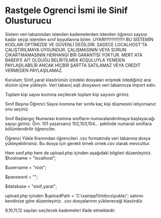 # Rastgele Ogrenci İsmi ile Sinif Olusturucu
 Sistem veri tabanından istenilen kademelerden istenilen öğrenci saysısı kadar seçip istenilen sınıf boyutlarına böler.
 UYARI!!!!!!!!!!!!!!!!
 BU SİSTEMİN KODLARI OPTİMİZDE VE GÜVENLİ DEĞİLDİR. SADECE LOCALHOST'TA ÇALIŞTIRILMAYA UYGUNDUR. ÇALIŞMASININ VEYA SORUN ÇIKARTMAMASININ HERHANGİ BİR GARANTİSİ YOKTUR. MERT ATA BABER'E AİT OLDUĞU BELİRTİLMEK KOŞULUYLA YENİDEN PAYLAŞILABİLİR ANCAK HİÇBİR ŞARTTA SATILAMAZ VEYA CREDIT VERMEDEN PAYLAŞILAMAZ.


 Kurulum;
 Sinif_yarat klasörünün içindeki dosyaları erişmek istediğiniz ana dizinin içine yükleyin. Veri tabanı(.sql) dosyasını veri tabanınıza import edin.
 
 Toplam kişi sayısı kısmına seçilecek toplam kişi sayısını giriniz.
 
 Sınıf Başına Öğrenci Sayısı kısmına her sınıfa kaç kişi düşmesini istiyorsanız onu seçiniz.
 
 Sınıf Başlangıç Numarası kısmına sınıfların numaralandırılmaya başlayacağı sayıyı giriniz. Örn: 101 yazarsanız 102,103,104... şeklinde numaralı sınıflara bölümlendirilir öğrenciler.
 
 Öğrenci Yükle Kısmından öğrencileri .csv formatında veri tabanına dosya yükleyebilirsiniz. Bu dosya için gerekli örnek ornek.csv olarak mevcuttur.
 
 Hem sınıf.php hem de upload.php içinden aşağıdaki bilgileri düzenleyiniz.
 $hostname = "localhost";
 
 $username = "root";
 
 $password = "";
 
$database = "sinif_yarat";

upload.php içinden     $uploadPath = 'C:\xampp1\htdocs\yukle/'; satırını kendinize göre düzenleyiniz. .csv dosyalarının yükleneceği klasördür.

9,10,11,12 sayıları seçilecek kademeleri ifade etmektedir.


 
 
